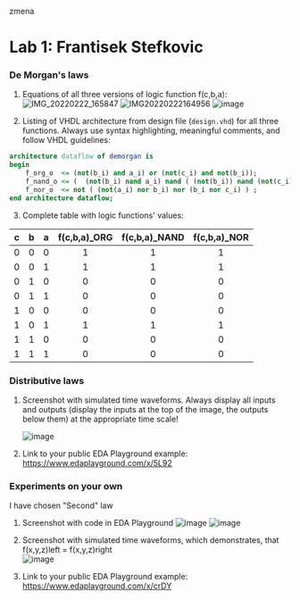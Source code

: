 zmena 
# Lab 1: Frantisek Stefkovic

### De Morgan's laws

1. Equations of all three versions of logic function f(c,b,a):
   ![IMG_20220222_165847](https://user-images.githubusercontent.com/99807711/155172966-bf7c82f6-9c18-42b5-918b-600d28e87f3a.jpg)
   ![IMG20220222164956](https://user-images.githubusercontent.com/99807711/155172996-b7179dc1-f730-439d-a09d-88a6244670d2.jpg) 
   ![image](https://user-images.githubusercontent.com/99807711/155175766-ca27b94a-ebeb-4e27-8bb5-dc36a812ac9b.png)

2. Listing of VHDL architecture from design file (`design.vhd`) for all three functions. Always use syntax highlighting, meaningful comments, and follow VHDL guidelines:

```vhdl
architecture dataflow of demorgan is
begin
    f_org_o  <= (not(b_i) and a_i) or (not(c_i) and not(b_i));
    f_nand_o <= (  (not(b_i) nand a_i) nand ( (not(b_i)) nand (not(c_i)))  );
    f_nor_o  <= not ( (not(a_i) nor b_i) nor (b_i nor c_i) ) ;
end architecture dataflow;
```

3. Complete table with logic functions' values:

| **c** | **b** |**a** | **f(c,b,a)_ORG** | **f(c,b,a)_NAND** | **f(c,b,a)_NOR** |
| :-: | :-: | :-: | :-: | :-: | :-: |
| 0 | 0 | 0 | 1 | 1 | 1 |
| 0 | 0 | 1 | 1 | 1 | 1 |
| 0 | 1 | 0 | 0 | 0 | 0 |
| 0 | 1 | 1 | 0 | 0 | 0 |
| 1 | 0 | 0 | 0 | 0 | 0 |
| 1 | 0 | 1 | 1 | 1 | 1 |
| 1 | 1 | 0 | 0 | 0 | 0 |
| 1 | 1 | 1 | 0 | 0 | 0 |

### Distributive laws

1. Screenshot with simulated time waveforms. Always display all inputs and outputs (display the inputs at the top of the image, the outputs below them) at the appropriate time scale!

   ![image](https://user-images.githubusercontent.com/99807711/155171719-8abc9018-f3c2-4c7f-8f27-ae6c97778d7b.png)


2. Link to your public EDA Playground example:
   https://www.edaplayground.com/x/5L92
   
### Experiments on your own   
I have chosen "Second" law
1. Screenshot with code in EDA Playground 
   ![image](https://user-images.githubusercontent.com/99807711/155206081-02487ace-a211-46e1-857c-d94289a21e49.png)
   ![image](https://user-images.githubusercontent.com/99807711/155204351-94df3f84-9b45-4057-b88c-deabee9123f7.png)
   
2. Screenshot with simulated time waveforms, which demonstrates, that f(x,y,z)left = f(x,y,z)right      
   ![image](https://user-images.githubusercontent.com/99807711/155204474-dcff0875-e373-4f84-90ec-0cb53f743e37.png)
  
3. Link to your public EDA Playground example:
   https://www.edaplayground.com/x/crDY
